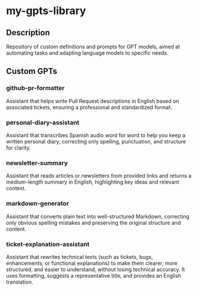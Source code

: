 # my-gpts-library

## Description

Repository of custom definitions and prompts for GPT models, aimed at automating tasks and adapting language models to 
specific needs.

## Custom GPTs

### github-pr-formatter

Assistant that helps write Pull Request descriptions in English based on associated tickets, ensuring a professional and 
standardized format.

### personal-diary-assistant

Assistant that transcribes Spanish audio word for word to help you keep a written personal diary, correcting only spelling, punctuation, and structure for clarity.

### newsletter-summary

Assistant that reads articles or newsletters from provided links and returns a medium-length summary in English, highlighting key ideas and relevant context.

### markdown-generator

Assistant that converts plain text into well-structured Markdown, correcting only obvious spelling mistakes and preserving the original structure and content.


### ticket-explanation-assistant
Assistant that rewrites technical texts (such as tickets, bugs, enhancements, or functional explanations) to make them clearer, more structured, and easier to understand, without losing technical accuracy. It uses formatting, suggests a representative title, and provides an English translation.

